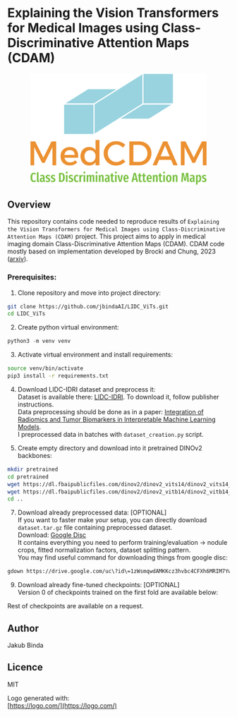 # Explaining the Vision Transformers for Medical Images using Class-Discriminative Attention Maps (CDAM)

<div align="center">
  <img src="medcdam.png" alt="Logo" width="400"/>
</div>


## Overview
This repository contains code needed to reproduce results of `Explaining the Vision Transformers for Medical Images using Class-Discriminative Attention Maps (CDAM)` project. This project aims to apply in medical imaging domain Class-Discriminative Attention Maps (CDAM). CDAM code mostly based on implementation developed by Brocki and Chung, 2023 ([arxiv](https://doi.org/10.48550/arXiv.2312.02364)).


### Prerequisites:
1. Clone repository and move into project directory:
```bash
git clone https://github.com/jbindaAI/LIDC_ViTs.git
cd LIDC_ViTs
```
2. Create python virtual environment:
```python
python3 -m venv venv
```
3. Activate virtual environment and install requirements:
```bash
source venv/bin/activate
pip3 install -r requirements.txt
```
4. Download LIDC-IDRI dataset and preprocess it: </br>
Dataset is available there: [LIDC-IDRI](https://www.cancerimagingarchive.net/collection/lidc-idri/). To download it, follow publisher instructions. </br>
Data preprocessing should be done as in a paper: [Integration of Radiomics and Tumor Biomarkers in Interpretable Machine Learning Models](https://doi.org/10.3390/cancers15092459). </br>
I preprocessed data in batches with `dataset_creation.py` script.

5. Create empty directory and download into it pretrained DINOv2 backbones: </br>
```bash
mkdir pretrained
cd pretrained
wget https://dl.fbaipublicfiles.com/dinov2/dinov2_vits14/dinov2_vits14_reg4_pretrain.pth
wget https://dl.fbaipublicfiles.com/dinov2/dinov2_vitb14/dinov2_vitb14_reg4_pretrain.pth
cd ..
```

7. Download already preprocessed data: [OPTIONAL] </br>
If you want to faster make your setup, you can directly download `dataset.tar.gz` file containing preprocessed dataset. </br>
Download: [Google Disc](https://drive.google.com/file/d/1zWsmqwdAMKKcz3hvbc4CFXh6MRIM7Yw9/view?usp=sharing) </br>
It contains everything you need to perform training/evaluation -> nodule crops, fitted normalization factors, dataset splitting pattern. </br>
You may find useful command for downloading things from google disc:
```bash
gdown https://drive.google.com/uc\?id\=1zWsmqwdAMKKcz3hvbc4CFXh6MRIM7Yw9    
```
   
9. Download already fine-tuned checkpoints: [OPTIONAL] </br>
Version 0 of checkpoints trained on the first fold are available below: </br>

Rest of checkpoints are available on a request. 

## Author
Jakub Binda

## Licence
MIT

Logo generated with: </br>
[https://logo.com/](https://logo.com/)
